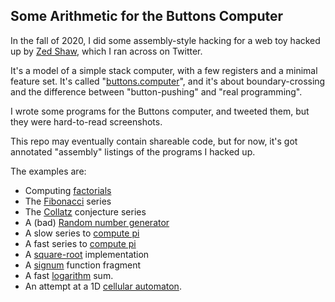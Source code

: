 ## Some Arithmetic for the Buttons Computer

In the fall of 2020, I did some assembly-style hacking
for a web toy hacked up by [Zed Shaw](https://twitter.com/lzsthw),
which I ran across on Twitter.

It's a model of a simple stack computer, with a few
registers and a minimal feature set.  It's called
"[buttons.computer](https://buttons.computer)", and it's about
boundary-crossing and the difference between "button-pushing"
and "real programming".

I wrote some programs for the Buttons computer, and
tweeted them, but they were hard-to-read screenshots.

This repo may eventually contain shareable code, but for now,
it's got annotated "assembly" listings of the programs
I hacked up.

The examples are:

 * Computing [factorials](factorial.md)
 * The [Fibonacci](fibonacci.md) series
 * The [Collatz](collatz.md) conjecture series
 * A (bad) [Random number generator](prng.md)
 * A slow series to [compute pi](slow_pi.md)
 * A fast series to [compute pi](fast_pi.md)
 * A [square-root](sqrt.md) implementation
 * A [signum](signum.md) function fragment
 * A fast [logarithm](log.md) sum.
 * An attempt at a 1D [cellular automaton](rule30.md).
